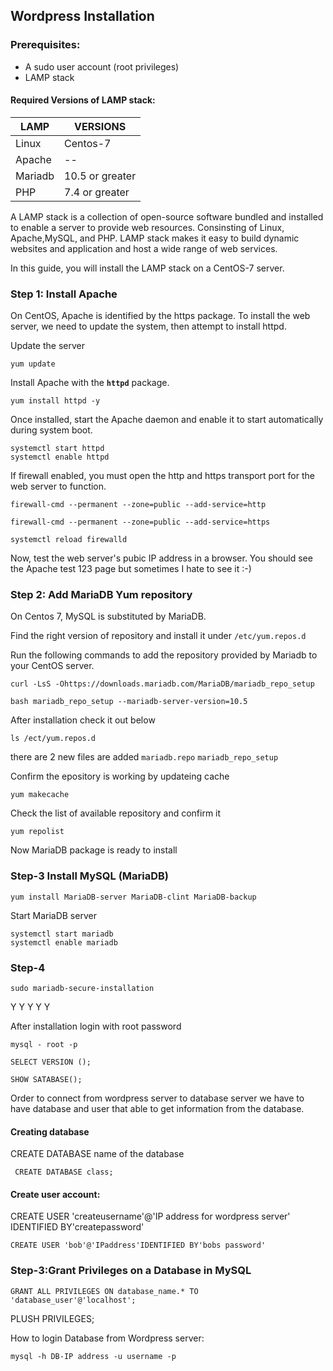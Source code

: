 
## Wordpress Installation

### Prerequisites:
 
 - A sudo user account (root privileges)
 -  LAMP stack
 
#### Required Versions of LAMP stack:

|LAMP|VERSIONS|
|---|---|
|Linux| Centos-7|
|Apache|--|
|Mariadb|10.5 or greater|
|PHP|7.4 or greater|

A LAMP stack is a collection of open-source software bundled and installed to enable a server to provide web resources.  Consinsting of Linux, Apache,MySQL, and PHP. LAMP stack makes it easy to build dynamic websites and application and host a wide range of web services. 

In this guide, you will install the LAMP stack on a CentOS-7 server.

### Step 1: Install Apache

On CentOS, Apache is identified by the https package. To install the web server, we need to update the system, then attempt to install httpd.

Update the server
```
yum update 
```

Install Apache with the **`httpd`** package.

```
yum install httpd -y
```

Once installed, start the Apache daemon and enable it to start automatically during system boot.
 ```
 systemctl start httpd
 systemctl enable httpd
 ```
If firewall enabled, you must open the http and https transport port for the web server to function.

```
firewall-cmd --permanent --zone=public --add-service=http

firewall-cmd --permanent --zone=public --add-service=https

systemctl reload firewalld

```

Now, test the web server's pubic IP address in a browser. You should see the Apache test 123 page but sometimes I hate to see it :-)

### Step 2: Add MariaDB Yum repository

On Centos 7, MySQL is substituted by MariaDB.

Find the right version of repository and install it under `/etc/yum.repos.d`

Run the following commands to add the repository provided by Mariadb to your CentOS server.

``` 
curl -LsS -Ohttps://downloads.mariadb.com/MariaDB/mariadb_repo_setup
```

```
bash mariadb_repo_setup --mariadb-server-version=10.5
```

After installation check it out below
```
ls /ect/yum.repos.d
```
there are 2 new files are added `mariadb.repo` `mariadb_repo_setup`

Confirm the epository is working by updateing cache

```
yum makecache
```

Check the list of available repository and confirm it

```
yum repolist
```

Now MariaDB package is ready to install

### Step-3 Install MySQL (MariaDB)

```
yum install MariaDB-server MariaDB-clint MariaDB-backup
```

Start MariaDB server
```
systemctl start mariadb
systemctl enable mariadb
```
### Step-4

```
sudo mariadb-secure-installation
```
Y
Y
Y
Y
Y

After installation login with root password
```
mysql - root -p
```
```
SELECT VERSION ();
```
```
SHOW SATABASE();
```

Order to connect from wordpress server to database server we have to have database and user that able to get information from the database.

#### Creating database

CREATE DATABASE name of the database

``` CREATE DATABASE class;```

#### Create user account:
CREATE USER 'createusername'@'IP address for wordpress server' IDENTIFIED BY'createpassword'

```
CREATE USER 'bob'@'IPaddress'IDENTIFIED BY'bobs password'
```

### Step-3:Grant Privileges on a Database in MySQL

```
GRANT ALL PRIVILEGES ON database_name.* TO 'database_user'@'localhost';
```

PLUSH PRIVILEGES;

How to login Database from Wordpress server:
```
mysql -h DB-IP address -u username -p
```